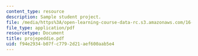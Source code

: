 ```yaml
---
content_type: resource
description: Sample student project.
file: /media/https%3A/open-learning-course-data-rc.s3.amazonaws.com/16-810-engineering-design-and-rapid-prototyping-january-iap-2007/f94e2934b07fc7792d21aef600aab5e4_projepeddie.pdf
file_type: application/pdf
resourcetype: Document
title: projepeddie.pdf
uid: f94e2934-b07f-c779-2d21-aef600aab5e4
---
```

